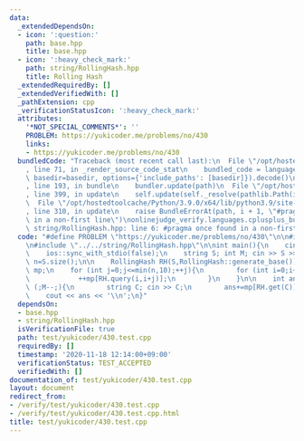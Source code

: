 ```yaml
---
data:
  _extendedDependsOn:
  - icon: ':question:'
    path: base.hpp
    title: base.hpp
  - icon: ':heavy_check_mark:'
    path: string/RollingHash.hpp
    title: Rolling Hash
  _extendedRequiredBy: []
  _extendedVerifiedWith: []
  _pathExtension: cpp
  _verificationStatusIcon: ':heavy_check_mark:'
  attributes:
    '*NOT_SPECIAL_COMMENTS*': ''
    PROBLEM: https://yukicoder.me/problems/no/430
    links:
    - https://yukicoder.me/problems/no/430
  bundledCode: "Traceback (most recent call last):\n  File \"/opt/hostedtoolcache/Python/3.9.0/x64/lib/python3.9/site-packages/onlinejudge_verify/documentation/build.py\"\
    , line 71, in _render_source_code_stat\n    bundled_code = language.bundle(stat.path,\
    \ basedir=basedir, options={'include_paths': [basedir]}).decode()\n  File \"/opt/hostedtoolcache/Python/3.9.0/x64/lib/python3.9/site-packages/onlinejudge_verify/languages/cplusplus.py\"\
    , line 193, in bundle\n    bundler.update(path)\n  File \"/opt/hostedtoolcache/Python/3.9.0/x64/lib/python3.9/site-packages/onlinejudge_verify/languages/cplusplus_bundle.py\"\
    , line 399, in update\n    self.update(self._resolve(pathlib.Path(included), included_from=path))\n\
    \  File \"/opt/hostedtoolcache/Python/3.9.0/x64/lib/python3.9/site-packages/onlinejudge_verify/languages/cplusplus_bundle.py\"\
    , line 310, in update\n    raise BundleErrorAt(path, i + 1, \"#pragma once found\
    \ in a non-first line\")\nonlinejudge_verify.languages.cplusplus_bundle.BundleErrorAt:\
    \ string/RollingHash.hpp: line 6: #pragma once found in a non-first line\n"
  code: "#define PROBLEM \"https://yukicoder.me/problems/no/430\"\n\n#include \"../../base.hpp\"\
    \n#include \"../../string/RollingHash.hpp\"\n\nint main(){\n    cin.tie(0);\n\
    \    ios::sync_with_stdio(false);\n    string S; int M; cin >> S >> M;\n    int\
    \ n=S.size();\n\n    RollingHash RH(S,RollingHash::generate_base());\n    map<uint64_t,int>\
    \ mp;\n    for (int j=0;j<=min(n,10);++j){\n        for (int i=0;i+j<=n;++i){\n\
    \            ++mp[RH.query(i,i+j)];\n        }\n    }\n\n    int ans=0;\n    for\
    \ (;M--;){\n        string C; cin >> C;\n        ans+=mp[RH.get(C)];\n    }\n\n\
    \    cout << ans << '\\n';\n}"
  dependsOn:
  - base.hpp
  - string/RollingHash.hpp
  isVerificationFile: true
  path: test/yukicoder/430.test.cpp
  requiredBy: []
  timestamp: '2020-11-18 12:14:00+09:00'
  verificationStatus: TEST_ACCEPTED
  verifiedWith: []
documentation_of: test/yukicoder/430.test.cpp
layout: document
redirect_from:
- /verify/test/yukicoder/430.test.cpp
- /verify/test/yukicoder/430.test.cpp.html
title: test/yukicoder/430.test.cpp
---
```

